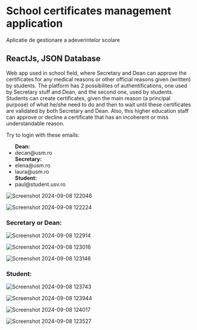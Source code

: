 # School certificates management application
Aplicatie de gestionare a adeverintelor scolare

## ReactJs, JSON Database

Web app used in school field, where Secretary and Dean can approve the certificates for any medical reasons or other official reasons given (written) by students. The platform has 2 possibilites of authentifications, one used by Secretary stuff and Dean, and the second one, used by students. Students can create certificates, given the main reason (a principal purpose) of what he/she need to do and then to wait until these certificates are validated by both Secretary and Dean. Also, this higher education staff can approve or decline a certificate that has an incoherent or miss understandable reason.

Try to login with these emails:
<ul>
<b>Dean:</b>
  <li>decan@usm.ro</li>
<b>Secretary:</b>
  <li>elena@usm.ro</li>
  <li>laura@usm.ro</li>
<b>Student:</b>
  <li>paul@student.usv.ro</li>
</ul>

![Screenshot 2024-09-08 122046](https://github.com/user-attachments/assets/551964ea-43de-4f07-8d7f-e8efa93a9ae3)

![Screenshot 2024-09-08 122224](https://github.com/user-attachments/assets/5ba3b387-e88c-4506-a296-f4632fd30214)

### Secretary or Dean:
![Screenshot 2024-09-08 122914](https://github.com/user-attachments/assets/6e385697-0fc5-46e0-9c50-b1484963e273)

![Screenshot 2024-09-08 123016](https://github.com/user-attachments/assets/1fc9513d-c49f-45a8-945f-3d951f5c1b25)

![Screenshot 2024-09-08 123146](https://github.com/user-attachments/assets/1a71eba7-428e-4f5d-8f16-b009abe7e730)

### Student:
![Screenshot 2024-09-08 123743](https://github.com/user-attachments/assets/31cdf2fe-c751-4bf6-86bc-eaa3fd3cd71a)

![Screenshot 2024-09-08 123944](https://github.com/user-attachments/assets/d25cd94f-7967-4cf9-bd9e-a315be33b596)

![Screenshot 2024-09-08 124017](https://github.com/user-attachments/assets/4190ad32-701d-4c5a-9cdb-ab4d56365907)

![Screenshot 2024-09-08 123527](https://github.com/user-attachments/assets/1b7376ba-2e41-4b2c-9fda-750990f997ec)
